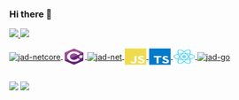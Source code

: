 ### Hi there 👋

 <div>
  <a href="https://github.com/jadson-medeiros">
  <img height="180em" src="https://github-readme-stats.vercel.app/api?username=jadson-medeiros&show_icons=true&theme=dark&include_all_commits=true&count_private=true"/>
  <img height="180em" src="https://github-readme-stats.vercel.app/api/top-langs/?username=jadson-medeiros&layout=compact&langs_count=8&theme=dark"/>
</div>
  
<div style="display: inline_block"><br>
  <img align="center" alt="jad-netcore" height="30" width="40" src="https://cdn.jsdelivr.net/gh/devicons/devicon/icons/dotnetcore/dotnetcore-original.svg" />
  <img align="center" alt="jad-csharp" height="30" width="40" src="https://raw.githubusercontent.com/devicons/devicon/master/icons/csharp/csharp-original.svg">
  <img align="center" alt="jad-net" height="30" width="40" src="https://cdn.jsdelivr.net/gh/devicons/devicon/icons/dot-net/dot-net-plain-wordmark.svg" />

  <img align="center" alt="jad-js" height="30" width="40" src="https://raw.githubusercontent.com/devicons/devicon/master/icons/javascript/javascript-plain.svg">
  <img align="center" alt="jad-ts" height="30" width="40" src="https://raw.githubusercontent.com/devicons/devicon/master/icons/typescript/typescript-plain.svg">
  <img align="center" alt="jad-react" height="30" width="40" src="https://raw.githubusercontent.com/devicons/devicon/master/icons/react/react-original.svg">
 
  <img align="center" alt="jad-go" height="30" width="40" src="https://cdn.jsdelivr.net/gh/devicons/devicon/icons/go/go-original.svg">
</div>
  
 ##
 
<div> 
  <a href = "mailto:developer.medeiros@gmail.com"><img src="https://img.shields.io/badge/-Gmail-%23333?style=for-the-badge&logo=gmail&logoColor=white" target="_blank"></a>
  <a href="https://www.linkedin.com/in/jadsonmedeiros" target="_blank"><img src="https://img.shields.io/badge/-LinkedIn-%230077B5?style=for-the-badge&logo=linkedin&logoColor=white" target="_blank"></a> 
 
</div>
